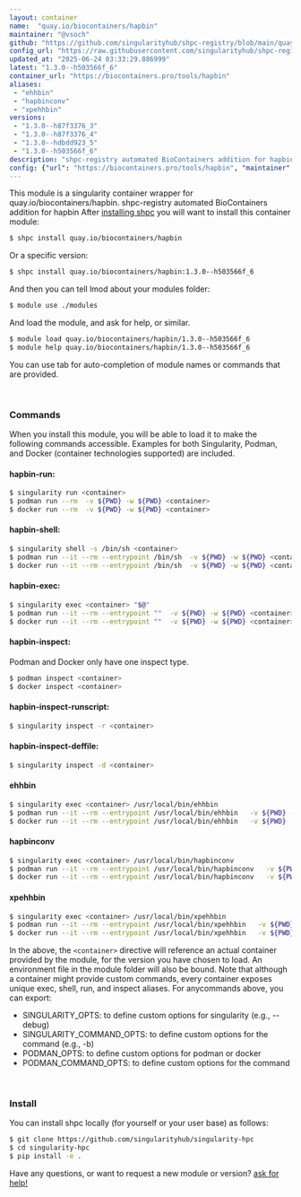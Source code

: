 ```yaml
---
layout: container
name:  "quay.io/biocontainers/hapbin"
maintainer: "@vsoch"
github: "https://github.com/singularityhub/shpc-registry/blob/main/quay.io/biocontainers/hapbin/container.yaml"
config_url: "https://raw.githubusercontent.com/singularityhub/shpc-registry/main/quay.io/biocontainers/hapbin/container.yaml"
updated_at: "2025-06-24 03:33:29.886999"
latest: "1.3.0--h503566f_6"
container_url: "https://biocontainers.pro/tools/hapbin"
aliases:
 - "ehhbin"
 - "hapbinconv"
 - "xpehhbin"
versions:
 - "1.3.0--h87f3376_3"
 - "1.3.0--h87f3376_4"
 - "1.3.0--hdbdd923_5"
 - "1.3.0--h503566f_6"
description: "shpc-registry automated BioContainers addition for hapbin"
config: {"url": "https://biocontainers.pro/tools/hapbin", "maintainer": "@vsoch", "description": "shpc-registry automated BioContainers addition for hapbin", "latest": {"1.3.0--h503566f_6": "sha256:389a2f0a77703e054e91855990ccafea93ac070dd7256b20fde49bbf07fd53e2"}, "tags": {"1.3.0--h87f3376_3": "sha256:5460436000502eaad2e74461cfafa4f0339a16a4fadc2e5f479fe2339bc0430d", "1.3.0--h87f3376_4": "sha256:4438711921df3a5bff26c4d28ee0434384591036bd9672c2aa6986cf8d3bf23d", "1.3.0--hdbdd923_5": "sha256:9d607ae7106e492a13738dfeb9fe5c70dc78025307285acdd95537be6a6ea080", "1.3.0--h503566f_6": "sha256:389a2f0a77703e054e91855990ccafea93ac070dd7256b20fde49bbf07fd53e2"}, "docker": "quay.io/biocontainers/hapbin", "aliases": {"ehhbin": "/usr/local/bin/ehhbin", "hapbinconv": "/usr/local/bin/hapbinconv", "xpehhbin": "/usr/local/bin/xpehhbin"}}
---
```


This module is a singularity container wrapper for quay.io/biocontainers/hapbin.
shpc-registry automated BioContainers addition for hapbin
After [installing shpc](#install) you will want to install this container module:


```bash
$ shpc install quay.io/biocontainers/hapbin
```

Or a specific version:

```bash
$ shpc install quay.io/biocontainers/hapbin:1.3.0--h503566f_6
```

And then you can tell lmod about your modules folder:

```bash
$ module use ./modules
```

And load the module, and ask for help, or similar.

```bash
$ module load quay.io/biocontainers/hapbin/1.3.0--h503566f_6
$ module help quay.io/biocontainers/hapbin/1.3.0--h503566f_6
```

You can use tab for auto-completion of module names or commands that are provided.

<br>

### Commands

When you install this module, you will be able to load it to make the following commands accessible.
Examples for both Singularity, Podman, and Docker (container technologies supported) are included.

#### hapbin-run:

```bash
$ singularity run <container>
$ podman run --rm  -v ${PWD} -w ${PWD} <container>
$ docker run --rm  -v ${PWD} -w ${PWD} <container>
```

#### hapbin-shell:

```bash
$ singularity shell -s /bin/sh <container>
$ podman run --it --rm --entrypoint /bin/sh  -v ${PWD} -w ${PWD} <container>
$ docker run --it --rm --entrypoint /bin/sh  -v ${PWD} -w ${PWD} <container>
```

#### hapbin-exec:

```bash
$ singularity exec <container> "$@"
$ podman run --it --rm --entrypoint ""  -v ${PWD} -w ${PWD} <container> "$@"
$ docker run --it --rm --entrypoint ""  -v ${PWD} -w ${PWD} <container> "$@"
```

#### hapbin-inspect:

Podman and Docker only have one inspect type.

```bash
$ podman inspect <container>
$ docker inspect <container>
```

#### hapbin-inspect-runscript:

```bash
$ singularity inspect -r <container>
```

#### hapbin-inspect-deffile:

```bash
$ singularity inspect -d <container>
```


#### ehhbin

```bash
$ singularity exec <container> /usr/local/bin/ehhbin
$ podman run --it --rm --entrypoint /usr/local/bin/ehhbin   -v ${PWD} -w ${PWD} <container> -c " $@"
$ docker run --it --rm --entrypoint /usr/local/bin/ehhbin   -v ${PWD} -w ${PWD} <container> -c " $@"
```


#### hapbinconv

```bash
$ singularity exec <container> /usr/local/bin/hapbinconv
$ podman run --it --rm --entrypoint /usr/local/bin/hapbinconv   -v ${PWD} -w ${PWD} <container> -c " $@"
$ docker run --it --rm --entrypoint /usr/local/bin/hapbinconv   -v ${PWD} -w ${PWD} <container> -c " $@"
```


#### xpehhbin

```bash
$ singularity exec <container> /usr/local/bin/xpehhbin
$ podman run --it --rm --entrypoint /usr/local/bin/xpehhbin   -v ${PWD} -w ${PWD} <container> -c " $@"
$ docker run --it --rm --entrypoint /usr/local/bin/xpehhbin   -v ${PWD} -w ${PWD} <container> -c " $@"
```



In the above, the `<container>` directive will reference an actual container provided
by the module, for the version you have chosen to load. An environment file in the
module folder will also be bound. Note that although a container
might provide custom commands, every container exposes unique exec, shell, run, and
inspect aliases. For anycommands above, you can export:

 - SINGULARITY_OPTS: to define custom options for singularity (e.g., --debug)
 - SINGULARITY_COMMAND_OPTS: to define custom options for the command (e.g., -b)
 - PODMAN_OPTS: to define custom options for podman or docker
 - PODMAN_COMMAND_OPTS: to define custom options for the command

<br>

### Install

You can install shpc locally (for yourself or your user base) as follows:

```bash
$ git clone https://github.com/singularityhub/singularity-hpc
$ cd singularity-hpc
$ pip install -e .
```

Have any questions, or want to request a new module or version? [ask for help!](https://github.com/singularityhub/singularity-hpc/issues)